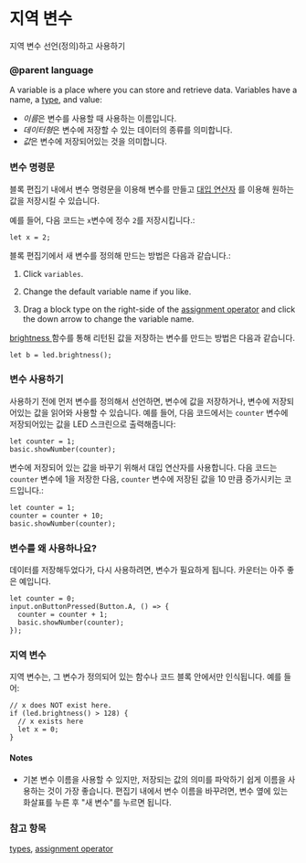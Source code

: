 # 지역 변수

지역 변수 선언(정의)하고 사용하기

### @parent language

A variable is a place where you can store and retrieve data. Variables have a name, a [type](/reference/types), and value:

* *이름*은 변수를 사용할 때 사용하는 이름입니다.
* *데이터형*은 변수에 저장할 수 있는 데이터의 종류를 의미합니다.
* *값*은 변수에 저장되어있는 것을 의미합니다.

### 변수 명령문

블록 편집기 내에서 변수 명령문을 이용해 변수를 만들고 [대입 연산자](/blocks/variables/assign) 를 이용해 원하는 값을 저장시킬 수 있습니다.

예를 들어, 다음 코드는 `x`변수에 정수 `2`를 저장시킵니다.:

```blocks
let x = 2;
```

블록 편집기에서 새 변수를 정의해 만드는 방법은 다음과 같습니다.:

1. Click `variables`.

2. Change the default variable name if you like.

3. Drag a block type on the right-side of the [assignment operator](/blocks/variables/assign) and click the down arrow to change the variable name.

[brightness ](/reference/led/brightness) 함수를 통해 리턴된 값을 저장하는 변수를 만드는 방법은 다음과 같습니다.

```blocks
let b = led.brightness();
```

### 변수 사용하기

사용하기 전에 먼저 변수를 정의해서 선언하면, 변수에 값을 저장하거나, 변수에 저장되어있는 값을 읽어와 사용할 수 있습니다. 예를 들어, 다음 코드에서는 `counter` 변수에 저장되어있는 값을 LED 스크린으로 출력해줍니다:

```blocks
let counter = 1;
basic.showNumber(counter);
```

변수에 저장되어 있는 값을 바꾸기 위해서 대입 연산자를 사용합니다. 다음 코드는 `counter` 변수에 1을 저장한 다음, `counter` 변수에 저장된 값을 10 만큼 증가시키는 코드입니다.:

```blocks
let counter = 1;
counter = counter + 10;
basic.showNumber(counter);
```

### 변수를 왜 사용하나요?

데이터를 저장해두었다가, 다시 사용하려면, 변수가 필요하게 됩니다. 카운터는 아주 좋은 예입니다.

```blocks
let counter = 0;
input.onButtonPressed(Button.A, () => { 
  counter = counter + 1;
  basic.showNumber(counter);
});
```

### 지역 변수

지역 변수는, 그 변수가 정의되어 있는 함수나 코드 블록 안에서만 인식됩니다. 예를 들어:

```blocks
// x does NOT exist here.
if (led.brightness() > 128) {
  // x exists here
  let x = 0;
}
```

#### Notes

* 기본 변수 이름을 사용할 수 있지만, 저장되는 값의 의미를 파악하기 쉽게 이름을 사용하는 것이 가장 좋습니다. 편집기 내에서 변수 이름을 바꾸려면, 변수 옆에 있는 화살표를 누른 후 "새 변수"를 누르면 됩니다.

### 참고 항목

[types](/reference/types), [assignment operator](/blocks/variables/assign)